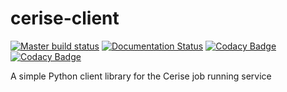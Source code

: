 # cerise-client
[![Master build status](https://api.travis-ci.org/MD-Studio/cerise-client.svg?branch=master)](https://travis-ci.org/MD-Studio/cerise-client) [![Documentation Status](https://readthedocs.org/projects/cerise_client/badge/?version=master)](http://cerise_client.readthedocs.io/en/latest/?badge=master) [![Codacy Badge](https://api.codacy.com/project/badge/Grade/b75c0e30dc5340d4b5e1a5797c83fa57)](https://www.codacy.com/app/LourensVeen/cerise-client?utm_source=github.com&amp;utm_medium=referral&amp;utm_content=MD-Studio/cerise-client&amp;utm_campaign=Badge_Grade) [![Codacy Badge](https://api.codacy.com/project/badge/Coverage/b75c0e30dc5340d4b5e1a5797c83fa57)](https://www.codacy.com/app/LourensVeen/cerise-client?utm_source=github.com&utm_medium=referral&utm_content=MD-Studio/cerise-client&utm_campaign=Badge_Coverage)

A simple Python client library for the Cerise job running service
